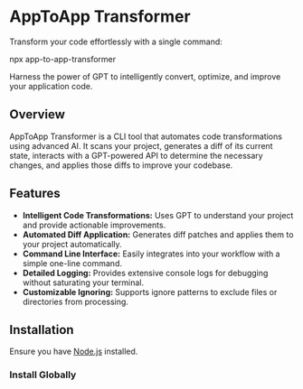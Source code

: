 # AppToApp Transformer

Transform your code effortlessly with a single command:

  npx app-to-app-transformer

Harness the power of GPT to intelligently convert, optimize, and improve your application code.

## Overview

AppToApp Transformer is a CLI tool that automates code transformations using advanced AI. It scans your project, generates a diff of its current state, interacts with a GPT-powered API to determine the necessary changes, and applies those diffs to improve your codebase.

## Features

- **Intelligent Code Transformations:** Uses GPT to understand your project and provide actionable improvements.
- **Automated Diff Application:** Generates diff patches and applies them to your project automatically.
- **Command Line Interface:** Easily integrates into your workflow with a simple one-line command.
- **Detailed Logging:** Provides extensive console logs for debugging without saturating your terminal.
- **Customizable Ignoring:** Supports ignore patterns to exclude files or directories from processing.

## Installation

Ensure you have [Node.js](https://nodejs.org/) installed.

### Install Globally
